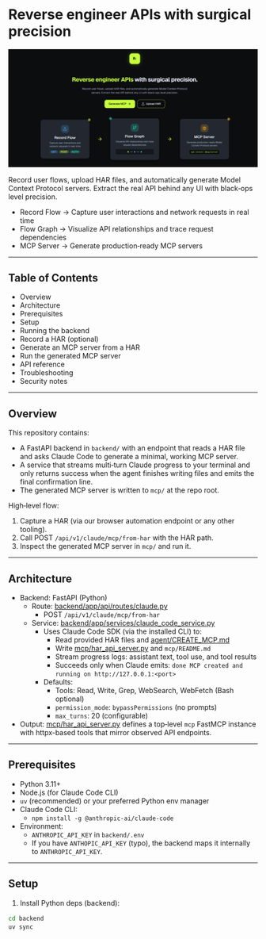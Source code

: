 # Reverse engineer APIs with surgical precision

![Reverse engineer APIs hero](./image.png)

Record user flows, upload HAR files, and automatically generate Model Context Protocol servers. Extract the real API behind any UI with black‑ops level precision.

- Record Flow → Capture user interactions and network requests in real time
- Flow Graph → Visualize API relationships and trace request dependencies
- MCP Server → Generate production‑ready MCP servers

---

## Table of Contents

- Overview
- Architecture
- Prerequisites
- Setup
- Running the backend
- Record a HAR (optional)
- Generate an MCP server from a HAR
- Run the generated MCP server
- API reference
- Troubleshooting
- Security notes

---

## Overview

This repository contains:

- A FastAPI backend in `backend/` with an endpoint that reads a HAR file and asks Claude Code to generate a minimal, working MCP server.
- A service that streams multi‑turn Claude progress to your terminal and only returns success when the agent finishes writing files and emits the final confirmation line.
- The generated MCP server is written to `mcp/` at the repo root.

High‑level flow:
1) Capture a HAR (via our browser automation endpoint or any other tooling).
2) Call POST `/api/v1/claude/mcp/from-har` with the HAR path.
3) Inspect the generated MCP server in `mcp/` and run it.

---

## Architecture

- Backend: FastAPI (Python)
  - Route: [backend/app/api/routes/claude.py](cci:7://file:///home/newton/aws_hackathon/backend/app/api/routes/claude.py:0:0-0:0)
    - POST `/api/v1/claude/mcp/from-har`
  - Service: [backend/app/services/claude_code_service.py](cci:7://file:///home/newton/aws_hackathon/backend/app/services/claude_code_service.py:0:0-0:0)
    - Uses Claude Code SDK (via the installed CLI) to:
      - Read provided HAR files and [agent/CREATE_MCP.md](cci:7://file:///home/newton/aws_hackathon/agent/CREATE_MCP.md:0:0-0:0)
      - Write [mcp/har_api_server.py](cci:7://file:///home/newton/aws_hackathon/mcp/har_api_server.py:0:0-0:0) and `mcp/README.md`
      - Stream progress logs: assistant text, tool use, and tool results
      - Succeeds only when Claude emits: `done MCP created and running on http://127.0.0.1:<port>`
    - Defaults:
      - Tools: Read, Write, Grep, WebSearch, WebFetch (Bash optional)
      - `permission_mode`: `bypassPermissions` (no prompts)
      - `max_turns`: 20 (configurable)
- Output: [mcp/har_api_server.py](cci:7://file:///home/newton/aws_hackathon/mcp/har_api_server.py:0:0-0:0) defines a top‑level `mcp` FastMCP instance with httpx-based tools that mirror observed API endpoints.

---

## Prerequisites

- Python 3.11+
- Node.js (for Claude Code CLI)
- `uv` (recommended) or your preferred Python env manager
- Claude Code CLI:
  - `npm install -g @anthropic-ai/claude-code`
- Environment:
  - `ANTHROPIC_API_KEY` in `backend/.env`
  - If you have `ANTHOPIC_API_KEY` (typo), the backend maps it internally to `ANTHROPIC_API_KEY`.

---

## Setup

1) Install Python deps (backend):

```bash
cd backend
uv sync